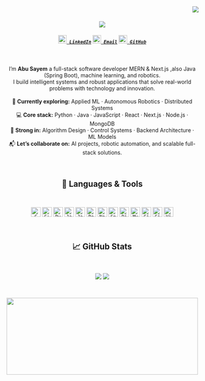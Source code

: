 <img align="right" src="https://visitor-badge.laobi.icu/badge?page_id=SAYEM088.SAYEM088">

<h1 align="center">
  <a href="https://git.io/typing-svg">
    <img src="https://readme-typing-svg.herokuapp.com/?lines=Hi,+I'm+Abu+Sayem;MERN+%7C+Java+Spring+%7C+ML+%7C+Robotics;&center=true&size=32">
  </a>
</h1>

<h5 align="center">
  <code><a href="https://www.linkedin.com/in/md-abu-sayem-sarker" title="LinkedIn Profile"><img width="22" src="images/linkedin.svg"> LinkedIn</a></code>
  <code><a href="mailto:abu.sayem.dev@gmail.com" title="Email"><img width="22" src="images/email.svg"> Email</a></code>
  <code><a href="https://github.com/SAYEM088" title="GitHub"><img width="22" src="images/github.svg"> GitHub</a></code>
</h5>

<br>

<p align="center">
  I’m <strong>Abu Sayem</strong>  a full-stack software developer  MERN & Next.js ,also Java (Spring Boot), machine learning, and robotics.<br>
  I build intelligent systems and robust applications that solve real-world problems with technology and innovation.
  <br><br>
  🔭 <strong>Currently exploring:</strong> Applied ML · Autonomous Robotics · Distributed Systems<br>
  💻 <strong>Core stack:</strong> Python · Java · JavaScript · React · Next.js · Node.js · MongoDB<br>
  🧠 <strong>Strong in:</strong> Algorithm Design · Control Systems · Backend Architecture · ML Models<br>
  📬 <strong>Let’s collaborate on:</strong> AI projects, robotic automation, and scalable full-stack solutions.
</p>

<br>
<h2 align="center">🚀 Languages & Tools</h2>
<br>
<p align="center">
  <code><img title="C" height="25" src="images/c.svg" /></code>
  <code><img title="C++" height="25" src="images/cpp.svg" /></code>
  <code><img title="Python" height="25" src="images/python-original.svg" /></code>
  <code><img title="Java" height="25" src="images/java-original.svg" /></code>
  <code><img title="JavaScript" height="25" src="images/javascript.svg" /></code>
  <code><img title="React" height="25" src="images/react-original.svg" /></code>
  <code><img title="Next.js" height="25" src="images/nextjs.svg" /></code>
  <code><img title="Spring Boot" height="25" src="images/springboot.svg" /></code>
  <code><img title="Django" height="25" src="images/django.png" /></code>
  <code><img title="MySQL" height="25" src="images/mysql.svg" /></code>
  <code><img title="Git" height="25" src="images/git-original.svg" /></code>
  <code><img title="GitHub" height="25" src="images/github.svg" /></code>
  <code><img title="Visual Studio Code" height="25" src="images/visualstudio.png" /></code>
</p>

<br>
<h2 align="center">📈 GitHub Stats</h2>
<br>

<p align="center">
  <img src="https://github-readme-stats.vercel.app/api?username=SAYEM088&show_icons=true&theme=transparent" />
  <img src="https://streak-stats.demolab.com?user=SAYEM088&theme=transparent" />
</p>

<br>
<p align="center">
  <img src="https://github-readme-stats.vercel.app/api/top-langs/?username=SAYEM088&layout=donut&langs_count=5&theme=transparent" width="500px" height="200px" />
</p>
